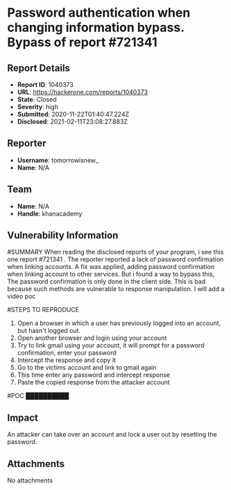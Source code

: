 # Password authentication when changing information bypass. Bypass of report #721341

## Report Details
- **Report ID**: 1040373
- **URL**: https://hackerone.com/reports/1040373
- **State**: Closed
- **Severity**: high
- **Submitted**: 2020-11-22T01:40:47.224Z
- **Disclosed**: 2021-02-11T23:08:27.883Z

## Reporter
- **Username**: tomorrowisnew_
- **Name**: N/A

## Team
- **Name**: N/A
- **Handle**: khanacademy

## Vulnerability Information
#SUMMARY
When reading the disclosed reports of your program, i see this one report #721341 . The reporter reported a lack of password confirmation when linking accounts. A fix was applied, adding password confirmation when linking account to other services. But i found a way to bypass this, The password confirmation is only done in the client side. This is bad because such methods are vulnerable to response manipulation. I will add a video poc 

#STEPS TO REPRODUCE
1. Open a browser in which a user has previously logged into an account, but hasn't logged out.
2. Open another browser and login using your account
3. Try to link gmail using your account, it will prompt for a password confirmation, enter your password
4. Intercept the response and copy it
5. Go to the victims account and link to gmail again
6. This time enter any password and intercept response
7. Paste the copied response from the attacker account

#POC
██████████

## Impact

An attacker can take over an account and lock a user out by resetting the password.

## Attachments
No attachments
